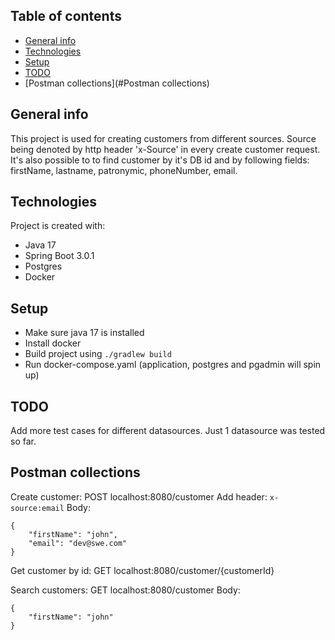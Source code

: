 ## Table of contents
* [General info](#general-info)
* [Technologies](#technologies)
* [Setup](#setup)
* [TODO](#TODO)
* [Postman collections](#Postman collections)

## General info
This project is used for creating customers from different sources. 
Source being denoted by http header 'x-Source' in every create customer request.
It's also possible to to find customer by it's DB id and by following fields: firstName, lastname, patronymic, phoneNumber, email.

## Technologies
Project is created with:
* Java 17
* Spring Boot 3.0.1
* Postgres
* Docker

## Setup
* Make sure java 17 is installed
* Install docker
* Build project using `./gradlew build`
* Run docker-compose.yaml (application, postgres and pgadmin will spin up)

## TODO
Add more test cases for different datasources. Just 1 datasource was tested so far.

## Postman collections

Create customer:
POST localhost:8080/customer
Add header: `x-source:email`
Body:
```
{
    "firstName": "john",
    "email": "dev@swe.com"
}
```

Get customer by id:
GET localhost:8080/customer/{customerId}

Search customers:
GET localhost:8080/customer
Body:
```
{
    "firstName": "john"
}
```
